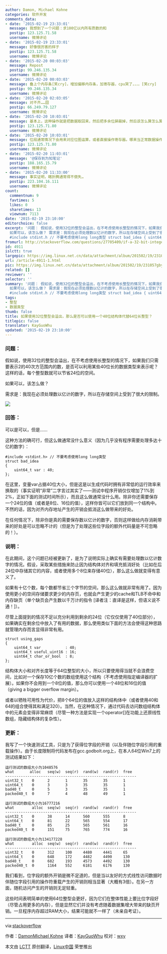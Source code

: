 ```yaml
---
author: Damon, Michael Kohne
categories: 软件开发
comments_data:
- date: '2015-02-19 23:33:01'
  message: 我想到了一个问题：求100亿以内所有质数的和
  postip: 123.125.71.58
  username: 微博评论
- date: '2015-02-19 23:33:01'
  message: 好像很厉害的样子
  postip: 123.125.71.58
  username: 微博评论
- date: '2015-02-20 00:03:03'
  message: Repost
  postip: 99.246.135.34
  username: 微博评论
- date: '2015-02-20 00:03:03'
  message: 叠上个内存条[笑cry]，增加偏移内存条，加寄存器，cpu哭了，，，，[笑cry]
  postip: 99.246.135.34
  username: 微博评论
- date: '2015-02-20 02:03:05'
  message: 对不齐……囧
  postip: 66.249.79.127
  username: 微博评论
- date: '2015-02-20 10:03:01'
  message: 基本上，这种操作就是把数据取回来，然后把多余位屏蔽掉，然后该怎么算怎么算，最后再把该屏蔽的位屏蔽了再放回去~就是多出几个位屏蔽操作~效率低是一回事。考虑一下代码量和数据量的平恒。每算一次就会多出几条指令~
  postip: 123.125.71.80
  username: 微博评论
- date: '2015-02-20 10:03:01'
  message: 位段通常情况下会用来对应位图运算，或者直接操作寄存器。哪来当正常数据操作并大量使用~~我觉得还是掂量掂量吧
  postip: 123.125.71.80
  username: 微博评论
- date: '2015-02-20 11:03:01'
  message: '@保存到为知笔记'
  postip: 188.165.15.79
  username: 微博评论
- date: '2015-02-20 11:33:00'
  message: 事实证明，瞎折腾通常得不偿失…
  postip: 223.104.16.111
  username: 微博评论
count:
  commentnum: 9
  favtimes: 5
  likes: 0
  sharetimes: 13
  viewnum: 7113
date: '2015-02-19 23:10:00'
editorchoice: false
excerpt: '问题： 假如说，使用32位的整型会溢出，在不考虑使用长整型的情况下，如果我们只需要表示2的40次方范围内的数，是否可以利用某些40位长的数据类型来表示呢？这样的话，每个整型数就可以节省24位的空间。
  如果可以，该怎么做？ 需求是：我现在必须处理数以亿计的数字，所以在存储空间上受到了很大的限制。  回答： 可以是可以，但是 这种方法的确可行，但这么做通常没什么意义（因为几乎没有程序需要处理多达十亿的数字）：
  #include stdint.h // 不要考虑使用long long类型 struct bad_idea { uint64_t var : 40; };  在这里，变量var占据'
fromurl: http://stackoverflow.com/questions/27705409/if-a-32-bit-integer-overflows-can-we-use-a-40-bit-structure-instead-of-a-64-bit/27705562#27705562
id: 4911
islctt: true
largepic: https://img.linux.net.cn/data/attachment/album/201502/19/231057gbya8lnlz8flrnty.png
url: /article-4911-1.html
pic: https://img.linux.net.cn/data/attachment/album/201502/19/231057gbya8lnlz8flrnty.png.thumb.jpg
related: []
reviewer: ''
selector: ''
summary: '问题： 假如说，使用32位的整型会溢出，在不考虑使用长整型的情况下，如果我们只需要表示2的40次方范围内的数，是否可以利用某些40位长的数据类型来表示呢？这样的话，每个整型数就可以节省24位的空间。
  如果可以，该怎么做？ 需求是：我现在必须处理数以亿计的数字，所以在存储空间上受到了很大的限制。  回答： 可以是可以，但是 这种方法的确可行，但这么做通常没什么意义（因为几乎没有程序需要处理多达十亿的数字）：
  #include stdint.h // 不要考虑使用long long类型 struct bad_idea { uint64_t var : 40; };  在这里，变量var占据'
tags:
- 整型
- 数据类型
thumb: false
title: 如果使用32位整型会溢出，那么是否可以使用一个40位结构体代替64位长整型？
titlepic: false
translator: KayGuoWhu
updated: '2015-02-19 23:10:00'
---
```


### 问题：


假如说，使用32位的整型会溢出，在不考虑使用长整型的情况下，如果我们只需要表示2的40次方范围内的数，是否可以利用某些40位长的数据类型来表示呢？这样的话，每个整型数就可以节省24位的空间。


如果可以，该怎么做？


需求是：我现在必须处理数以亿计的数字，所以在存储空间上受到了很大的限制。


![](/data/attachment/album/201502/19/231057gbya8lnlz8flrnty.png)


### 回答：


可以是可以，但是……


这种方法的确可行，但这么做通常没什么意义（因为几乎没有程序需要处理多达十亿的数字）：



```
#include <stdint.h> // 不要考虑使用long long类型
struct bad_idea
{
    uint64_t var : 40;
};

```

在这里，变量var占据40位大小，但是这是以生成代码时拥有非常低的运行效率来换取的（事实证明“非常”二字言过其实了——测试中程序开销仅仅增加了1%到2%，正如下面的测试时间所示），而且这么做通常没什么用。除非你还需要保存一个24位的值（或者是8位、16位的值），这样你皆可以它们放到同一个结构中。不然的话，因为对齐内存地址产生的开销会抵消这么做带来的好处。


在任何情况下，除非你是真的需要保存数以亿计的数字，否则这样做给内存消耗带来的好处是可以忽略不计的（但是为了处理这些位字段的额外代码量是不可忽略的！）。


### 说明：


在此期间，这个问题已经被更新了，是为了说明实际上确实有需要处理数以亿计数字的情况。假设，采取某些措施来防止因为结构体对齐和填充抵消好处（比如在后24位中存储其它的内容，或者使用多个8位来存储40位），那么这么做就变得有意义了。


如果有十亿个数，每个数都节省三个字节的空间，那么这么做就非常有用了。因为使用更小的空间存储要求更少的内存页，也就会产生更少的cache和TLB不命中和内存缺页（单个缺页会产生数以千万计的指令 [译者注：直译是这样，但语义说不通！]）。


尽管上面提到的情况不足以充分利用到剩余的24位（它仅仅使用了40位部分），如果确实在剩余位中放入了有用的数据，那么使用类似下面的方法会使得这种思路就管理内存而言显得非常有用。



```
struct using_gaps
{
    uint64_t var           : 40;
    uint64_t useful_uint16 : 16;
    uint64_t char_or_bool  : 8;  
};

```

结构体大小和对齐长度等于64位整型的大小，所以只要使用得当就不会浪费空间，比如对一个保存10亿个数的数组使用这个结构（不考虑使用指定编译器的扩展）。如果你不会用到一个8位的值，那么你可以使用一个48位和16位的值（giving a bigger overflow margin）。


或者以牺牲可用性为代价，把8个64位的值放入这样的结构体中（或者使用40和64的组合使得其和满足320）。当然，在这种情况下，通过代码去访问数组结构体中的元素会变得非常麻烦（尽管一种方法是实现一个operator[]在功能上还原线性数组，隐藏结构体的复杂性）。


### 更新：


我写了一个快速测试工具，只是为了获得位字段的开销（以及伴随位字段引用的重载操作）。由于长度限制将代码发布在gcc.godbolt.org上，在本人64位Win7上的测试结果如下：



```
运行测试的数组大小为1048576
what       alloc   seq(w)  seq(r)  rand(w)  rand(r)  free
-----------------------------------------------------------
uint32_t    0      2       1       35       35       1
uint64_t    0      3       3       35       35       1
bad40_t     0      5       3       35       35       1
packed40_t  0      7       4       48       49       1

运行测试的数组大小为16777216
what        alloc  seq(w)  seq(r)  rand(w)  rand(r)  free
-----------------------------------------------------------
uint32_t    0      38      14      560      555      8
uint64_t    0      81      22      565      554      17
bad40_t     0      85      25      565      561      16
packed40_t  0      151     75      765      774      16

运行测试的数组大小为134177228
what        alloc  seq(w)  seq(r)  rand(w)  rand(r)  free
-----------------------------------------------------------
uint32_t    0      312     100     4480     4441     65
uint64_t    0      648     172     4482     4490     130
bad40_t     0      682     193     4573     4492     130
packed40_t  0      1164    552     6181     6176     130

```

我们看到，位字段的额外开销是微不足道的，但是当以友好的方式线性访问数据时伴随位字段引用的操作符重载产生的开销则相当显著（大概有3倍）。在另一方面，随机访问产生的开销则无足轻重。


这些时间表明简单的使用64位整型会更好，因为它们在整体性能上要比位字段好（尽管占用更多的内存），但是显然它们并没有考虑随着数据集增大带来的缺页开销。一旦程序内存超过RAM大小，结果可能就不一样了（未亲自考证）。




---


via:[stackoverflow](http://stackoverflow.com/questions/27705409/if-a-32-bit-integer-overflows-can-we-use-a-40-bit-structure-instead-of-a-64-bit/27705562#27705562)


作者：[Damon](http://stackoverflow.com/users/572743/damon)[Michael Kohne](http://stackoverflow.com/users/5801/michael-kohne) 译者：[KayGuoWhu](https://github.com/KayGuoWhu) 校对：[wxy](https://github.com/wxy)


本文由 [LCTT](https://github.com/LCTT/TranslateProject) 原创翻译，[Linux中国](http://linux.cn/) 荣誉推出
